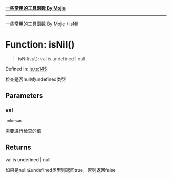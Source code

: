 [**一些常用的工具函数 By Mojie**](../README.md)

***

[一些常用的工具函数 By Mojie](../globals.md) / isNil

# Function: isNil()

> **isNil**(`val`): val is undefined \| null

Defined in: [is.ts:145](https://github.com/mojiefong/utils/blob/8d43a08c9cee3486bdce98ae9522c4a66e3c2c71/src/is.ts#L145)

检查是否null或undefined类型

## Parameters

### val

`unknown`

需要进行检查的值

## Returns

val is undefined \| null

如果是null或undefined类型则返回true，否则返回false
